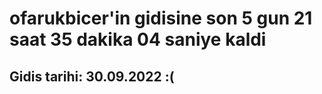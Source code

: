 # ofarukbicer'in gidisine son 5 gun 21 saat 35 dakika 04 saniye kaldi

## Gidis tarihi: 30.09.2022 :(